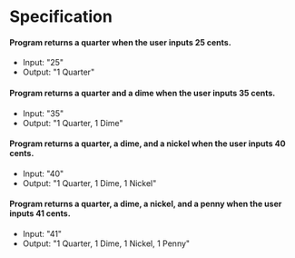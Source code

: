 # Specification

#### Program returns a quarter when the user inputs 25 cents.
* Input: "25"
* Output: "1 Quarter"

#### Program returns a quarter and a dime when the user inputs 35 cents.
* Input: "35"
* Output: "1 Quarter, 1 Dime"

#### Program returns a quarter, a dime, and a nickel when the user inputs 40 cents.
* Input: "40"
* Output: "1 Quarter, 1 Dime, 1 Nickel"

#### Program returns a quarter, a dime, a nickel, and a penny when the user inputs 41 cents.
* Input: "41"
* Output: "1 Quarter, 1 Dime, 1 Nickel, 1 Penny"
